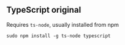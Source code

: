 ## TypeScript original

Requires `ts-node`, usually installed from npm

`sudo npm install -g ts-node typescript`

